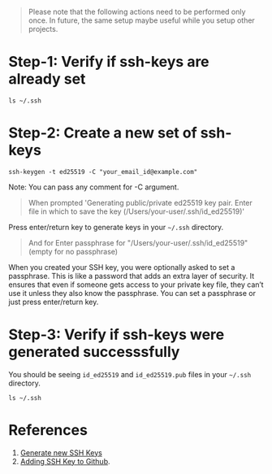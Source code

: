 > Please note that the following actions need to be performed only once. In future, the same setup maybe useful while you setup other projects.

# Step-1: Verify if ssh-keys are already set
```
ls ~/.ssh
```

# Step-2: Create a new set of ssh-keys
```
ssh-keygen -t ed25519 -C "your_email_id@example.com"
```
Note: You can pass any comment for -C argument.

> When prompted 'Generating public/private ed25519 key pair.
Enter file in which to save the key (/Users/your-user/.ssh/id_ed25519)'

Press enter/return key to generate keys in your `~/.ssh` directory.

> And for Enter passphrase for "/Users/your-user/.ssh/id_ed25519" (empty for no passphrase)

When you created your SSH key, you were optionally asked to set a passphrase. This is like a password that adds an extra layer of security. It ensures that even if someone gets access to your private key file, they can’t use it unless they also know the passphrase. You can set a passphrase or just press enter/return key.

# Step-3: Verify if ssh-keys were generated successsfully
You should be seeing `id_ed25519` and `id_ed25519.pub` files in your `~/.ssh` directory.
```
ls ~/.ssh
```

# References
1. [Generate new SSH Keys](https://docs.github.com/en/authentication/connecting-to-github-with-ssh/generating-a-new-ssh-key-and-adding-it-to-the-ssh-agent)
2. [Adding SSH Key to Github](https://docs.github.com/en/authentication/connecting-to-github-with-ssh/adding-a-new-ssh-key-to-your-github-account).
